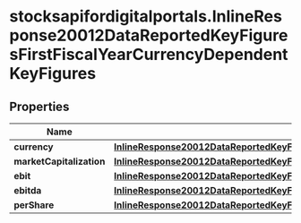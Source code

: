 # stocksapifordigitalportals.InlineResponse20012DataReportedKeyFiguresFirstFiscalYearCurrencyDependentKeyFigures

## Properties

Name | Type | Description | Notes
------------ | ------------- | ------------- | -------------
**currency** | [**InlineResponse20012DataReportedKeyFiguresFirstFiscalYearCurrencyDependentKeyFiguresCurrency**](InlineResponse20012DataReportedKeyFiguresFirstFiscalYearCurrencyDependentKeyFiguresCurrency.md) |  | [optional] 
**marketCapitalization** | [**InlineResponse20012DataReportedKeyFiguresFirstFiscalYearCurrencyDependentKeyFiguresMarketCapitalization**](InlineResponse20012DataReportedKeyFiguresFirstFiscalYearCurrencyDependentKeyFiguresMarketCapitalization.md) |  | [optional] 
**ebit** | [**InlineResponse20012DataReportedKeyFiguresFirstFiscalYearCurrencyDependentKeyFiguresEbit**](InlineResponse20012DataReportedKeyFiguresFirstFiscalYearCurrencyDependentKeyFiguresEbit.md) |  | [optional] 
**ebitda** | [**InlineResponse20012DataReportedKeyFiguresFirstFiscalYearCurrencyDependentKeyFiguresEbitda**](InlineResponse20012DataReportedKeyFiguresFirstFiscalYearCurrencyDependentKeyFiguresEbitda.md) |  | [optional] 
**perShare** | [**InlineResponse20012DataReportedKeyFiguresFirstFiscalYearCurrencyDependentKeyFiguresPerShare**](InlineResponse20012DataReportedKeyFiguresFirstFiscalYearCurrencyDependentKeyFiguresPerShare.md) |  | [optional] 


